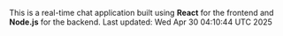 This is a real-time chat application built using **React** for the frontend and **Node.js** for the backend.
Last updated: Wed Apr 30 04:10:44 UTC 2025
